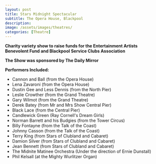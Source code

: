 ```yaml
---
layout: post
title: Stars Midnight Spectacular
subtitle: The Opera House, Blackpool
description:
image: /assets/images/theatres/
categories: [Theatre]
---
```


**Charity variety show to raise funds for the Entertainment Artists Benevolent Fund and Blackpool Service Clubs Association**

**The Show was sponsored by The Daily Mirror**

**Performers Included:**
* Cannon and Ball (from the Opera House)
* Lena Zavaroni (from the Opera House)
* Dustin Gee and Less Dennis (from the North Pier)
* Leslie Crowther (from the Grand Theatre)
* Gary Wilmot (from the Grand Theatre)
* Derek Batey (from Mr and Mrs Show Central Pier)
* Black Lace (from the Central Pier)
* Candlewick Green (Ray Cornell's Dream Girls)
* Norman Barrett and his Budgies (from the Tower Circus)
* Billy Fontayne (from the Talk of the Coast)
* Johnny Casson (from the Talk of the Coast)
* Terry King (from Stars of Clubland and Cabaret)
* Damion Silver (from Stars of Clubland and Cabaret)
* Jean Bennett (from Stars of Clubland and Cabaret)
* The Midnite Matinee Orchestra (Under the direction of Ernie Dunstall)
* Phil Kelsall (at the Mighty Wurlitzer Organ)
